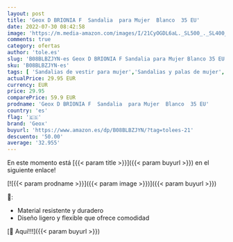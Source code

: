 ```yaml
---
layout: post
title: 'Geox D BRIONIA F  Sandalia  para Mujer  Blanco  35 EU'
date: 2022-07-30 08:42:58
image: 'https://m.media-amazon.com/images/I/21CyOGDL6aL._SL500_._SL400_.jpg'
comments: true
category: ofertas
author: 'tole.es'
slug: 'B08BLBZJYN-es Geox D BRIONIA F Sandalia para Mujer Blanco 35 EU'
sku: 'B08BLBZJYN-es'
tags: [ 'Sandalias de vestir para mujer','Sandalias y palas de mujer','Zapatos','Zapatos para mujer','Zapatos y complementos','geox','sandalia','🇪🇸', ]
actualPrice: 29.95 EUR
currency: EUR
price: 29.95
comparePrice: 59.9 EUR
prodname: 'Geox D BRIONIA F  Sandalia  para Mujer  Blanco  35 EU'
country: 'es'
flag: '🇪🇸'
brand: 'Geox'
buyurl: 'https://www.amazon.es/dp/B08BLBZJYN/?tag=tolees-21'
descuento: '50.00'
average: '32.955'
---
```


En este momento está [{{< param title >}}]({{< param buyurl >}}) en el siguiente enlace!

[![{{< param prodname >}}]({{< param image >}})]({{< param buyurl >}})

🔎:

- Material resistente y duradero
- Diseño ligero y flexible que ofrece comodidad

[🛒 Aquí!!!]({{< param buyurl >}})
